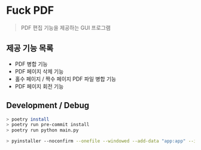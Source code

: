 # Fuck PDF

> PDF 편집 기능을 제공하는 GUI 프로그램

## 제공 기능 목록

- PDF 병합 기능
- PDF 페이지 삭제 기능
- 홀수 페이지 / 짝수 페이지 PDF 파일 병합 기능
- PDF 페이지 회전 기능

## Development / Debug

```bash
> poetry install
> poetry run pre-commit install
> poetry run python main.py
```

```bash
> pyinstaller --noconfirm --onefile --windowed --add-data "app:app" --icon=icon.icns --name=fuck_pdf app/main.py
```
